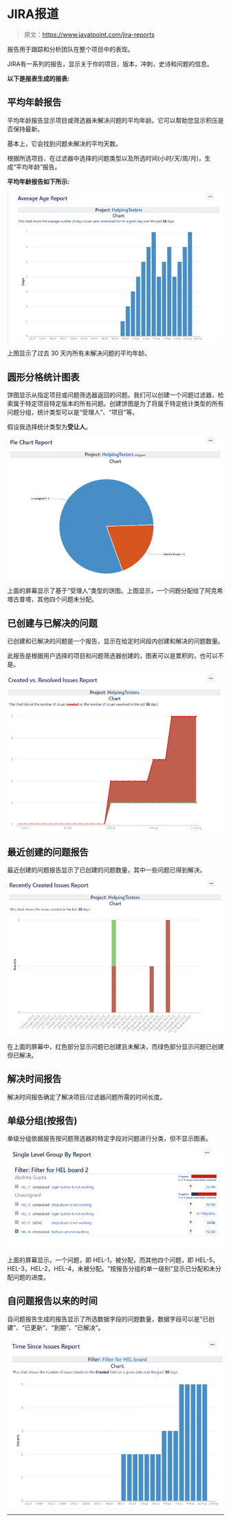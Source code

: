# JIRA报道

> 原文：<https://www.javatpoint.com/jira-reports>

报告用于跟踪和分析团队在整个项目中的表现。

JIRA有一系列的报告，显示关于你的项目，版本，冲刺，史诗和问题的信息。

**以下是报表生成的报表:**

## 平均年龄报告

平均年龄报告显示项目或筛选器未解决问题的平均年龄。它可以帮助您显示积压是否保持最新。

基本上，它会找到问题未解决的平均天数。

根据所选项目、在过滤器中选择的问题类型以及所选时间(小时/天/周/月)，生成“平均年龄”报告。

**平均年龄报告如下所示:**

![Jira Reports](img/3cd2d82207a929cb0e61cea10df5a118.png)

上图显示了过去 30 天内所有未解决问题的平均年龄。

## 圆形分格统计图表

饼图显示从指定项目或问题筛选器返回的问题。我们可以创建一个问题过滤器，检索属于特定项目特定版本的所有问题。创建饼图是为了将属于特定统计类型的所有问题分组，统计类型可以是“受理人”、“项目”等。

假设我选择统计类型为**受让人**。

![Jira Reports 1](img/e21a0d9ea289ace07905a1da00722ec7.png)

上面的屏幕显示了基于“受理人”类型的饼图。上图显示，一个问题分配给了阿克希塔古普塔，其他四个问题未分配。

## 已创建与已解决的问题

已创建和已解决的问题是一个报告，显示在给定时间段内创建和解决的问题数量。

此报告是根据用户选择的项目和问题筛选器创建的，图表可以是累积的，也可以不是。

![Jira Reports 2](img/5fe388d6d35b1ac237df06a8a591d4c0.png)

## 最近创建的问题报告

最近创建的问题报告显示了已创建的问题数量，其中一些问题已得到解决。

![Jira Reports 3](img/3f9d31799852be31f94d65208c0cede7.png)

在上面的屏幕中，红色部分显示问题已创建且未解决，而绿色部分显示问题已创建但已解决。

## 解决时间报告

解决时间报告确定了解决项目/过滤器问题所需的时间长度。

## 单级分组(按报告)

单级分组依据报告按问题筛选器的特定字段对问题进行分类，但不显示图表。

![Jira Reports 4](img/237506007b94c18dc27ac322ca2bd9be.png)

上面的屏幕显示，一个问题，即 HEL-1，被分配，而其他四个问题，即 HEL-5，HEL-3，HEL-2，HEL-4，未被分配。“按报告分组的单一级别”显示已分配和未分配问题的进度。

## 自问题报告以来的时间

自问题报告生成的报告显示了所选数据字段的问题数量，数据字段可以是“已创建”、“已更新”、“到期”、“已解决”。

![Jira Reports 5](img/676e3cd0e4bafe009ee2e54d218acd33.png)

* * *